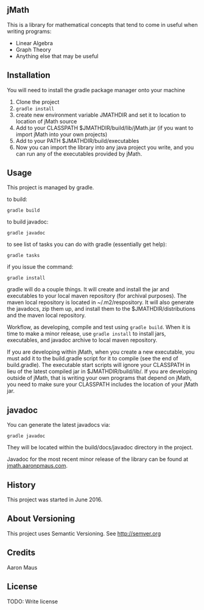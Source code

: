 ## jMath

This is a library for mathematical concepts that tend to come in useful
when writing programs:

* Linear Algebra
* Graph Theory
* Anything else that may be useful

## Installation

You will need to install the gradle package manager onto your machine

1. Clone the project
2. `gradle install`
3. create new environment variable JMATHDIR and set it to location to location of jMath source
4. Add to your CLASSPATH $JMATHDIR/build/lib/jMath.jar (if you want to import jMath into your own projects)
5. Add to your PATH $JMATHDIR/build/executables
6. Now you can import the library into any java project you write, and you can run any of the
   executables provided by jMath.

## Usage
This project is managed by gradle.

to build:

`gradle build`

to build javadoc:

`gradle javadoc`

to see list of tasks you can do with gradle (essentially get help):

`gradle tasks`

if you issue the command:

`gradle install`

gradle will do a couple things. It will create and install the jar and
executables to your local maven repository (for archival purposes).
The maven local repository is located in ~/.m2/respository.
It will also generate the javadocs, zip them up, and install them to the
$JMATHDIR/distributions and the maven local repository.

Workflow, as developing, compile and test using `gradle build`. When it is
time to make a minor release, use `gradle install` to install jars,
executables, and javadoc archive to local maven repository.

If you are developing within jMath, when you create a new executable, you must
add it to the build.gradle script for it to compile (see the end of build.gradle).
The executable start scripts will ignore your CLASSPATH in lieu of the latest
compiled jar in $JMATHDIR/build/lib/. If you are developing outside of jMath,
that is writing your own programs that depend on jMath, you need to make
sure your CLASSPATH includes the location of your jMath jar.

## javadoc

You can generate the latest javadocs via:

`gradle javadoc`

They will be located within the build/docs/javadoc directory in the project.

Javadoc for the most recent minor release of the library can be found at [jmath.aaronpmaus.com](http://jmath.aaronpmaus.com).

## History
This project was started in June 2016.

## About Versioning
This project uses Semantic Versioning. See http://semver.org

## Credits
Aaron Maus

## License
TODO: Write license
